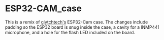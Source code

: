 # ESP32-CAM_case
This is a remix of [glytchtech's](https://github.com/glytchtech/ESPCam) ESP32-Cam case. The changes include padding so the ESP32 board is snug inside the case, a cavity for a INMP441 microphone, and a hole for the flash LED included on the board.
